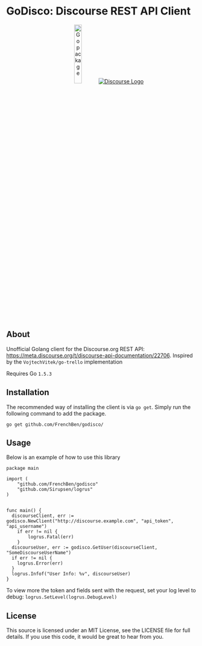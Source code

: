 GoDisco: Discourse REST API Client
===============================
<p align="center">
  <a href="http://golang.org" target="_blank"><img alt="Go package" src="https://golang.org/doc/gopher/pencil/gopherhat.jpg" width="20%" /></a>
  <a href="https://www.discourse.org/" target="_blank"><img src="https://pbs.twimg.com/profile_images/3264780953/6c9a2cd7bb2efcb4c53d32900e52c8ac_400x400.png" alt="Discourse Logo"/></a>
</p>

About
----------------
Unofficial Golang client for the Discourse.org REST API: https://meta.discourse.org/t/discourse-api-documentation/22706.
Inspired by the `VojtechVitek/go-trello` implementation

Requires Go `1.5.3`

Installation
----------------
The recommended way of installing the client is via `go get`. Simply run the following command to add the package.

    go get github.com/FrenchBen/godisco/

Usage
----------------
Below is an example of how to use this library

```
package main

import (
	"github.com/FrenchBen/godisco"
	"github.com/Sirupsen/logrus"
)


func main() {
  discourseClient, err := godisco.NewClient("http://discourse.example.com", "api_token", "api_username")
	if err != nil {
		logrus.Fatal(err)
	}
  discourseUser, err := godisco.GetUser(discourseClient, "SomeDiscourseUserName")
  if err != nil {
    logrus.Error(err)
  }
  logrus.Infof("User Info: %v", discourseUser)
}
```

To view more the token and fields sent with the request, set your log level to debug:
`logrus.SetLevel(logrus.DebugLevel)`


License
----------------
This source is licensed under an MIT License, see the LICENSE file for full details. If you use this code, it would be great to hear from you.
